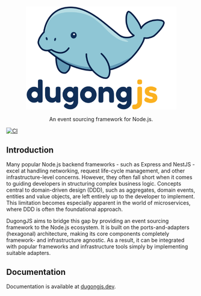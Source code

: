 <p align="center">
    <img src="./images/dugongjs_logo_text.png" width="400" />
</p>

<p align="center">An event sourcing framework for Node.js.</p>

[![CI](https://github.com/dugongjs/dugongjs/actions/workflows/ci.yaml/badge.svg)](https://github.com/dugongjs/dugongjs/actions/workflows/ci.yaml)

## Introduction

Many popular Node.js backend frameworks - such as Express and NestJS - excel at handling networking, request life-cycle management, and other infrastructure-level concerns. However, they often fall short when it comes to guiding developers in structuring complex business logic. Concepts central to domain-driven design (DDD), such as aggregates, domain events, entities and value objects, are left entirely up to the developer to implement. This limitation becomes especially apparent in the world of microservices, where DDD is often the foundational approach.

DugongJS aims to bridge this gap by providing an event sourcing framework to the Node.js ecosystem. It is built on the ports-and-adapters (hexagonal) architecture, making its core components completely framework- and infrastructure agnostic. As a result, it can be integrated with popular frameworks and infrastructure tools simply by implementing suitable adapters.

## Documentation

Documentation is available at [dugongjs.dev](https://dugongjs.dev).
